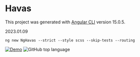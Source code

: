# Havas
This project was generated with [Angular CLI](https://github.com/angular/angular-cli) version 15.0.5.

2023.01.09

````shell
ng new NgHavas --strict --style scss --skip-tests --routing
````

[![Demo](https://img.shields.io/badge/Demo-Usage-orange?style=for-the-badge)](https://krsln.github.io/Havas)
![GitHub top language](https://img.shields.io/github/languages/top/krsln/Havas?style=for-the-badge)
